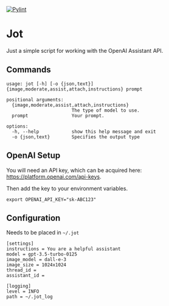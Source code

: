 [![Pylint](https://github.com/kyager/jot/actions/workflows/pylint.yml/badge.svg)](https://github.com/kyager/jot/actions/workflows/pylint.yml)

# Jot

Just a simple script for working with the OpenAI Assistant API.

## Commands

```
usage: jot [-h] [-o {json,text}] {image,moderate,assist,attach,instructions} prompt

positional arguments:
  {image,moderate,assist,attach,instructions}
                        The type of model to use.
  prompt                Your prompt.

options:
  -h, --help            show this help message and exit
  -o {json,text}        Specifies the output type
```

## OpenAI Setup
You will need an API key, which can be acquired here: https://platform.openai.com/api-keys.

Then add the key to your environment variables.

`export OPENAI_API_KEY="sk-ABC123"`

## Configuration
Needs to be placed in `~/.jot`
```.jot
[settings]
instructions = You are a helpful assistant
model = gpt-3.5-turbo-0125
image_model = dall-e-3
image_size = 1024x1024
thread_id = 
assistant_id = 

[logging]
level = INFO
path = ~/.jot_log
```
